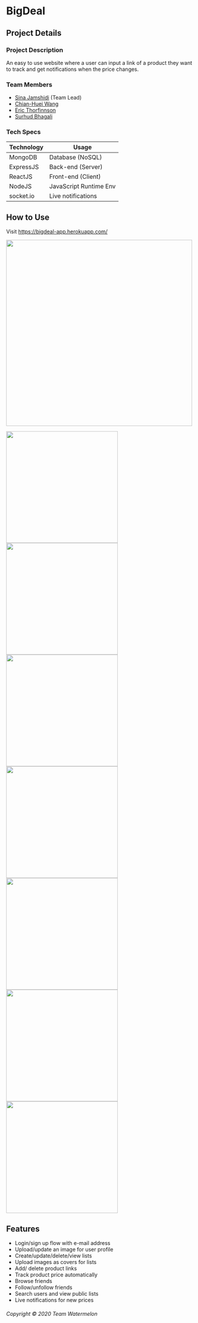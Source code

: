 # BigDeal
## Project Details
### Project Description
An easy to use website where a user can input a link of a product they want to track and get notifications when the price changes.
### Team Members
* [Sina Jamshidi](https://github.com/sina-jamshidi) (Team Lead)
* [Chian-Huei Wang](https://github.com/ChianHuei)
* [Eric Thorfinnson](https://github.com/Ethorf)
* [Surhud Bhagali](https://github.com/surhud004)
### Tech Specs
Technology | Usage
---------- | ------
MongoDB    | Database (NoSQL)
ExpressJS  | Back-end (Server)
ReactJS    | Front-end (Client)
NodeJS     | JavaScript Runtime Env
socket.io  | Live notifications

## How to Use
Visit https://bigdeal-app.herokuapp.com/

<img src="https://team-watermelon-irene-719.s3-us-west-1.amazonaws.com/landing_page.png" width="500">

<img src="https://team-watermelon-irene-719.s3-us-west-1.amazonaws.com/shopping_lists.png" width="300"><img src="https://team-watermelon-irene-719.s3-us-west-1.amazonaws.com/products_list.png" width="300"><img src="https://team-watermelon-irene-719.s3-us-west-1.amazonaws.com/search_users.png" width="300">
<img src="https://team-watermelon-irene-719.s3-us-west-1.amazonaws.com/create_new_list.png" width="300"><img src="https://team-watermelon-irene-719.s3-us-west-1.amazonaws.com/friends.png" width="300">
<img src="https://team-watermelon-irene-719.s3-us-west-1.amazonaws.com/notifications_page.png" width="300"><img src="https://team-watermelon-irene-719.s3-us-west-1.amazonaws.com/notifications.png" width="300">


## Features
* Login/sign up flow with e-mail address
* Upload/update an image for user profile
* Create/update/delete/view lists
* Upload images as covers for lists
* Add/ delete product links
* Track product price automatically
* Browse friends
* Follow/unfollow friends
* Search users and view public lists
* Live notifications for new prices

###### Copyright &copy; 2020 Team Watermelon
